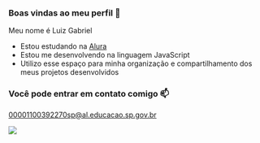 ### Boas vindas ao meu perfil 💙
Meu nome é Luiz Gabriel

- Estou estudando na [Alura](https://www.alura.com.br)
- Estou me desenvolvendo na linguagem JavaScript
- Utilizo esse espaço para minha organização e compartilhamento dos meus projetos desenvolvidos
### Você pode entrar em contato comigo 📫

00001100392270sp@al.educacao.sp.gov.br

![](https://media1.tenor.com/m/LXHIHF1Zz7gAAAAC/zeke.gif)
